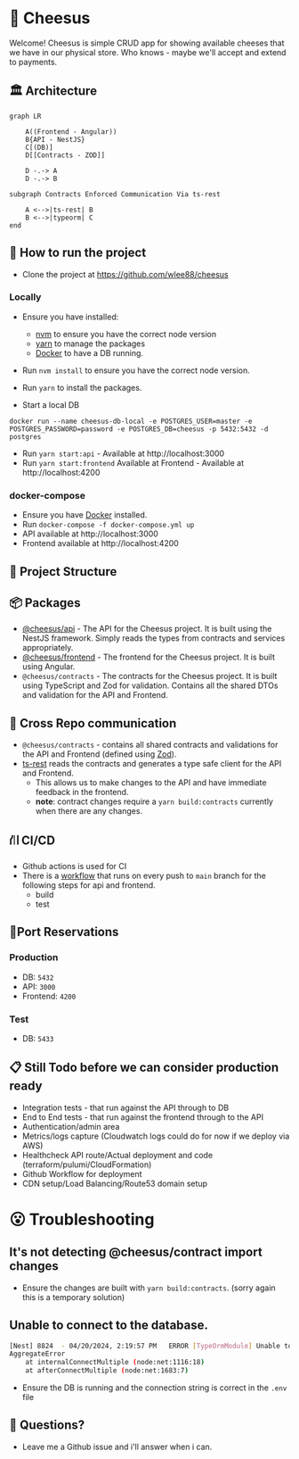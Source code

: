 # 🧀 Cheesus

Welcome! Cheesus is simple CRUD app for showing available cheeses that we have in our physical store. Who knows - maybe we'll accept and extend to payments.


## 🏛️ Architecture

```mermaid
graph LR

    A((Frontend - Angular))
    B{API - NestJS}
    C[(DB)]
    D[[Contracts - ZOD]]

    D -.-> A
    D -.-> B
    
subgraph Contracts Enforced Communication Via ts-rest

    A <-->|ts-rest| B
    B <-->|typeorm| C
end

```

## 🏃 How to run the project
- Clone the project at https://github.com/wlee88/cheesus
### Locally
- Ensure you have installed:
  - [nvm](https://github.com/nvm-sh/nvm) to ensure you have the correct node version
  - [yarn](https://classic.yarnpkg.com/en/docs/install) to manage the packages
  - [Docker](https://docs.docker.com/get-docker/) to have a DB running.

- Run `nvm install` to ensure you have the correct node version.
- Run `yarn` to install the packages.
- Start a local DB
```
docker run --name cheesus-db-local -e POSTGRES_USER=master -e POSTGRES_PASSWORD=password -e POSTGRES_DB=cheesus -p 5432:5432 -d postgres
```
- Run `yarn start:api` - Available at http://localhost:3000
- Run `yarn start:frontend` Available at Frontend - Available at http://localhost:4200

### docker-compose
- Ensure you have [Docker](https://docs.docker.com/get-docker/) installed.
- Run `docker-compose -f docker-compose.yml up`
- API available at http://localhost:3000
- Frontend available at http://localhost:4200

## 📁 Project Structure
## 📦 Packages
- [@cheesus/api](packages/api/README.md) - The API for the Cheesus project. It is built using the NestJS framework. Simply reads the types from contracts and services appropriately.
- [@cheesus/frontend](packages/frontend/README.md) - The frontend for the Cheesus project. It is built using Angular.
- `@cheesus/contracts` - The contracts for the Cheesus project. It is built using TypeScript and Zod for validation. Contains all the shared DTOs and validation for the API and Frontend.

## 🤝 Cross Repo communication
- `@cheesus/contracts` - contains all shared contracts and validations for the API and Frontend (defined using [Zod](https://zod.dev/)).
- [ts-rest](https://ts-rest.com/) reads the contracts and generates a type safe client for the API and Frontend.
  - This allows us to make changes to the API and have immediate feedback in the frontend.
  - **note**: contract changes require a `yarn build:contracts` currently when there are any changes.

## ⛙ CI/CD
- Github actions is used for CI
- There is a [workflow](https://github.com/wlee88/cheesus/actions) that runs on every push to `main` branch for the following steps for api and frontend.
  - build
  - test

## 🚢Port Reservations
### Production
- DB: `5432`
- API: `3000`
- Frontend: `4200`
### Test
- DB: `5433`

## 📋 Still Todo before we can consider production ready
- Integration tests - that run against the API through to DB
- End to End tests - that run against the frontend through to the API
- Authentication/admin area
- Metrics/logs capture (Cloudwatch logs could do for now if we deploy via AWS)
- Healthcheck API route/Actual deployment and code (terraform/pulumi/CloudFormation)
- Github Workflow for deployment
- CDN setup/Load Balancing/Route53 domain setup

# 😮 Troubleshooting

## It's not detecting @cheesus/contract import changes
- Ensure the changes are built with `yarn build:contracts`. (sorry again this is a temporary solution) 

## Unable to connect to the database.
```bash
[Nest] 8824  - 04/20/2024, 2:19:57 PM   ERROR [TypeOrmModule] Unable to connect to the database. Retrying (1)...
AggregateError
    at internalConnectMultiple (node:net:1116:18)
    at afterConnectMultiple (node:net:1683:7)

```
- Ensure the DB is running and the connection string is correct in the `.env` file


## 👋 Questions?
- Leave me a Github issue and i'll answer when i can.
